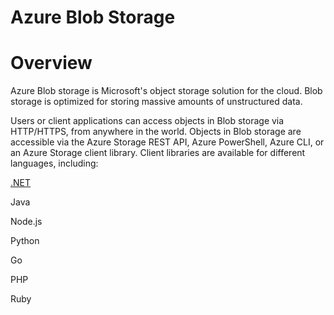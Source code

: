 <!-----
NEW: Check the "Suppress top comment" option to remove this info from the output.

Conversion time: 0.358 seconds.


Using this Markdown file:

1. Paste this output into your source file.
2. See the notes and action items below regarding this conversion run.
3. Check the rendered output (headings, lists, code blocks, tables) for proper
   formatting and use a linkchecker before you publish this page.

Conversion notes:

* Docs to Markdown version 1.0β31
* Sun Aug 29 2021 22:07:56 GMT-0700 (PDT)
* Source doc: Azure Blob storage
* This is a partial selection. Check to make sure intra-doc links work.
----->



# Azure Blob Storage


# Overview

Azure Blob storage is Microsoft's object storage solution for the cloud. Blob storage is optimized for storing massive amounts of unstructured data.

Users or client applications can access objects in Blob storage via HTTP/HTTPS, from anywhere in the world. Objects in Blob storage are accessible via the Azure Storage REST API, Azure PowerShell, Azure CLI, or an Azure Storage client library. Client libraries are available for different languages, including:

[.NET](https://docs.microsoft.com/en-us/dotnet/api/overview/azure/storage)

Java

Node.js

Python

Go

PHP

Ruby
